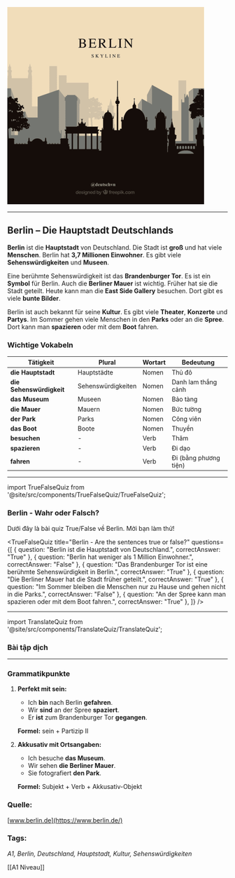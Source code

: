 ![](deutschvn/static/images/1.png)

---
## **Berlin – Die Hauptstadt Deutschlands**

**Berlin** ist die **Hauptstadt** von Deutschland. Die Stadt ist **groß** und hat viele **Menschen**. Berlin hat **3,7 Millionen Einwohner**. Es gibt viele **Sehenswürdigkeiten** und **Museen**.

Eine berühmte Sehenswürdigkeit ist das **Brandenburger Tor**. Es ist ein **Symbol** für Berlin. Auch die **Berliner Mauer** ist wichtig. Früher hat sie die Stadt geteilt. Heute kann man die **East Side Gallery** besuchen. Dort gibt es viele **bunte Bilder**.

Berlin ist auch bekannt für seine **Kultur**. Es gibt viele **Theater**, **Konzerte** und **Partys**. Im Sommer gehen viele Menschen in den **Parks** oder an die **Spree**. Dort kann man **spazieren** oder mit dem **Boot** fahren.

### **Wichtige Vokabeln**

| Tätigkeit            | Plural             | Wortart | Bedeutung             |
| -------------------- | ------------------ | ------- | --------------------- |
| **die Hauptstadt**       | Hauptstädte        | Nomen   | Thủ đô                |
| **die Sehenswürdigkeit** | Sehenswürdigkeiten | Nomen   | Danh lam thắng cảnh   |
| **das Museum**           | Museen             | Nomen   | Bảo tàng              |
| **die Mauer**            | Mauern             | Nomen   | Bức tường             |
| **der Park**             | Parks              | Nomen   | Công viên             |
| **das Boot**             | Boote              | Nomen   | Thuyền                |
| **besuchen**             | -                  | Verb    | Thăm                  |
| **spazieren**            | -                  | Verb    | Đi dạo                |
| **fahren**               | -                  | Verb    | Đi (bằng phương tiện) |

---
import TrueFalseQuiz from '@site/src/components/TrueFalseQuiz/TrueFalseQuiz';

### Berlin - Wahr oder Falsch?

Dưới đây là bài quiz True/False về Berlin. Mời bạn làm thử!

<TrueFalseQuiz
  title="Berlin - Are the sentences true or false?"
  questions={[
    { question: "Berlin ist die Hauptstadt von Deutschland.", correctAnswer: "True" },
    { question: "Berlin hat weniger als 1 Million Einwohner.", correctAnswer: "False" },
    { question: "Das Brandenburger Tor ist eine berühmte Sehenswürdigkeit in Berlin.", correctAnswer: "True" },
    { question: "Die Berliner Mauer hat die Stadt früher geteilt.", correctAnswer: "True" },
    { question: "Im Sommer bleiben die Menschen nur zu Hause und gehen nicht in die Parks.", correctAnswer: "False" },
    { question: "An der Spree kann man spazieren oder mit dem Boot fahren.", correctAnswer: "True" },
  ]}
/>

---
import TranslateQuiz from '@site/src/components/TranslateQuiz/TranslateQuiz';

### Bài tập dịch

<TranslateQuiz
  question="Berlin ist die Hauptstadt von Deutschland. Die Stadt ist groß und hat viele Menschen. Berlin hat 3,7 Millionen Einwohner. Es gibt viele Sehenswürdigkeiten und Museen."
  correctAnswer="Berlin là thủ đô của nước Đức. Thành phố này rộng lớn và có rất nhiều người sinh sống. Berlin có 3,7 triệu dân. Ở đây có rất nhiều điểm tham quan và bảo tàng."
/>

<TranslateQuiz
  question="Eine berühmte Sehenswürdigkeit ist das Brandenburger Tor. Es ist ein Symbol für Berlin. Auch die Berliner Mauer ist wichtig. Früher hat sie die Stadt geteilt. Heute kann man die East Side Gallery besuchen. Dort gibt es viele bunte Bilder."
  correctAnswer="Một địa danh nổi tiếng là Cổng Brandenburg. Đây là biểu tượng của Berlin. Bức tường Berlin cũng rất quan trọng. Trước đây, nó đã chia cắt thành phố. Ngày nay, bạn có thể ghé thăm East Side Gallery, nơi có rất nhiều bức tranh đầy màu sắc."
/>

<TranslateQuiz
  question="Berlin ist auch bekannt für seine Kultur. Es gibt viele Theater, Konzerte und Partys. Im Sommer gehen viele Menschen in den Parks oder an die Spree. Dort kann man spazieren oder mit dem Boot fahren."
  correctAnswer="Berlin cũng nổi tiếng với nền văn hóa của mình. Có rất nhiều nhà hát, buổi hòa nhạc và tiệc tùng. Vào mùa hè, nhiều người đến các công viên hoặc dòng sông Spree. Ở đó, bạn có thể đi dạo hoặc chèo thuyền."
/>

---
### **Grammatikpunkte**

1. **Perfekt mit sein:**
    
    - Ich **bin** nach Berlin **gefahren**.
    - Wir **sind** an der Spree **spaziert**.
    - Er **ist** zum Brandenburger Tor **gegangen**.
    
    **Formel:** sein + Partizip II
    
2. **Akkusativ mit Ortsangaben:**
    
    - Ich besuche **das Museum**.
    - Wir sehen **die Berliner Mauer**.
    - Sie fotografiert **den Park**.
    
    **Formel:** Subjekt + Verb + Akkusativ-Objekt
    

### **Quelle:**

[www.berlin.de](https://www.berlin.de/)

### **Tags:**

_A1, Berlin, Deutschland, Hauptstadt, Kultur, Sehenswürdigkeiten_


[[A1 Niveau]]
